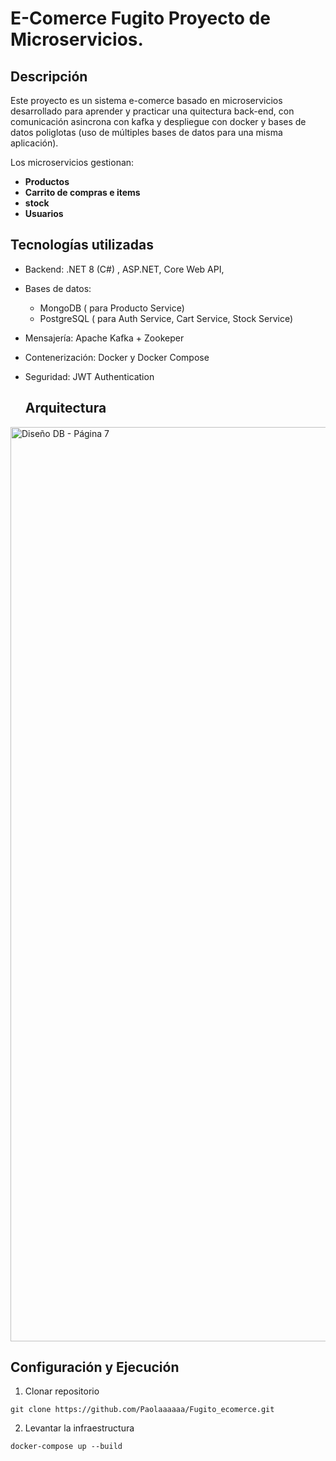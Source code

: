 # E-Comerce Fugito Proyecto de Microservicios.

## Descripción
Este proyecto es un sistema e-comerce basado en microservicios desarrollado para aprender y practicar una quitectura back-end, con comunicación asincrona con kafka y despliegue con docker y bases de datos poliglotas (uso de múltiples bases de datos para una misma aplicación).

Los microservicios gestionan:
- <b>Productos</b>
- <b>Carrito de compras e items </b>
- <b>stock</b>
- <b>Usuarios</b>
## Tecnologías utilizadas
- Backend: .NET 8 (C#) , ASP.NET, Core Web API,
- Bases de datos:
  - MongoDB ( para Producto Service)
  - PostgreSQL ( para Auth Service, Cart Service, Stock Service)
- Mensajería: Apache Kafka + Zookeper
- Contenerización: Docker y Docker Compose
- Seguridad: JWT Authentication

  ## Arquitectura
<img width="4313" height="1463" alt="Diseño DB - Página 7" src="https://github.com/user-attachments/assets/3e7551e4-7799-4c0c-9b4a-77767eb092cf" />


  ## Configuración y Ejecución

1. Clonar repositorio

```console
git clone https://github.com/Paolaaaaaa/Fugito_ecomerce.git
```
2. Levantar la infraestructura

```console
docker-compose up --build
```
